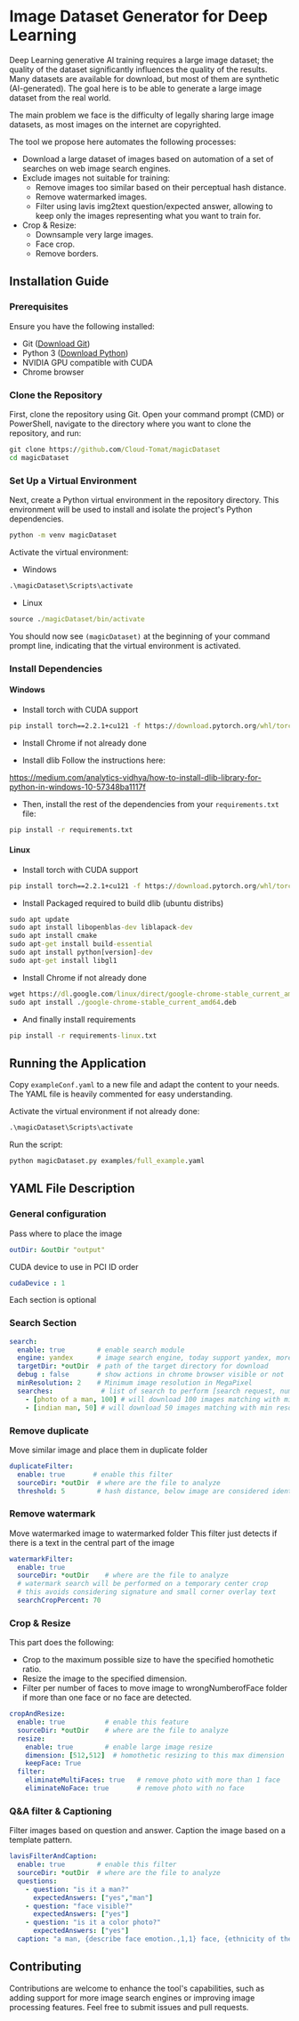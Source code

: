 # Image Dataset Generator for Deep Learning

Deep Learning generative AI training requires a large image dataset; the quality of the dataset significantly influences the quality of the results. Many datasets are available for download, but most of them are synthetic (AI-generated). The goal here is to be able to generate a large image dataset from the real world.

The main problem we face is the difficulty of legally sharing large image datasets, as most images on the internet are copyrighted.

The tool we propose here automates the following processes:
* Download a large dataset of images based on automation of a set of searches on web image search engines.
* Exclude images not suitable for training:
  - Remove images too similar based on their perceptual hash distance.
  - Remove watermarked images.
  - Filter using lavis img2text question/expected answer, allowing to keep only the images representing what you want to train for.
* Crop & Resize:
  - Downsample very large images.
  - Face crop.
  - Remove borders.

## Installation Guide

### Prerequisites

Ensure you have the following installed:
- Git ([Download Git](https://git-scm.com/download/win))
- Python 3 ([Download Python](https://www.python.org/downloads/))
- NVIDIA GPU compatible with CUDA
- Chrome browser 

### Clone the Repository

First, clone the repository using Git. Open your command prompt (CMD) or PowerShell, navigate to the directory where you want to clone the repository, and run:

```cmd
git clone https://github.com/Cloud-Tomat/magicDataset
cd magicDataset
```

### Set Up a Virtual Environment

Next, create a Python virtual environment in the repository directory. This environment will be used to install and isolate the project's Python dependencies.

```cmd
python -m venv magicDataset
```

Activate the virtual environment:

* Windows
```cmd
.\magicDataset\Scripts\activate
```
* Linux
```cmd
source ./magicDataset/bin/activate
```
 
You should now see `(magicDataset)` at the beginning of your command prompt line, indicating that the virtual environment is activated.

### Install Dependencies

#### Windows
* Install torch with CUDA support

```cmd
pip install torch==2.2.1+cu121 -f https://download.pytorch.org/whl/torch_stable.html
```

* Install Chrome if not already done

* Install dlib 
Follow the instructions here: 

https://medium.com/analytics-vidhya/how-to-install-dlib-library-for-python-in-windows-10-57348ba1117f

* Then, install the rest of the dependencies from your `requirements.txt` file:

```cmd
pip install -r requirements.txt
```
#### Linux
* Install torch with CUDA support
```cmd
pip install torch==2.2.1+cu121 -f https://download.pytorch.org/whl/torch_stable.html
```

* Install Packaged required to build dlib (ubuntu distribs)
```cmd
sudo apt update 
sudo apt install libopenblas-dev liblapack-dev
sudo apt install cmake
sudo apt-get install build-essential
sudo apt install python[version]-dev
sudo apt-get install libgl1
```

* Install Chrome if not already done
```cmd
wget https://dl.google.com/linux/direct/google-chrome-stable_current_amd64.deb
sudo apt install ./google-chrome-stable_current_amd64.deb
```

* And finally install requirements
```cmd
pip install -r requirements-linux.txt
```

## Running the Application

Copy `exampleConf.yaml` to a new file and adapt the content to your needs. The YAML file is heavily commented for easy understanding.

Activate the virtual environment if not already done:

```cmd
.\magicDataset\Scripts\activate
```

Run the script:

```cmd
python magicDataset.py examples/full_example.yaml
```

## YAML File Description

### General configuration

Pass where to place the image
```yaml
outDir: &outDir "output"
```
CUDA device to use in PCI ID order
```yaml
cudaDevice : 1
```

Each section is optional
### Search Section
```yaml
search:
  enable: true        # enable search module
  engine: yandex      # image search engine, today support yandex, more will come in the future
  targetDir: *outDir  # path of the target directory for download
  debug : false       # show actions in chrome browser visible or not
  minResolution: 2    # Minimum image resolution in MegaPixel
  searches:            # list of search to perform [search request, number of images]
    - [photo of a man, 100] # will download 100 images matching with min resolution of 2M 
    - [indian man, 50] # will download 50 images matching with min resolution of 2M
```

### Remove duplicate
Move similar image and place them in duplicate folder
```yaml
duplicateFilter:
  enable: true       # enable this filter
  sourceDir: *outDir  # where are the file to analyze
  threshold: 5        # hash distance, below image are considered identical
```

### Remove watermark
Move watermarked image to watermarked folder
This filter just detects if there is a text in the central part of the image
```yaml
watermarkFilter:
  enable: true
  sourceDir: *outDir    # where are the file to analyze  
  # watermark search will be performed on a temporary center crop
  # this avoids considering signature and small corner overlay text
  searchCropPercent: 70
```

### Crop & Resize
This part does the following:
* Crop to the maximum possible size to have the specified homothetic ratio.
* Resize the image to the specified dimension.
* Filter per number of faces to move image to wrongNumberofFace folder if more than one face or no face are detected.
```yaml
cropAndResize:
  enable: true          # enable this feature
  sourceDir: *outDir    # where are the file to analyze
  resize:
    enable: true        # enable large image resize
    dimension: [512,512]  # homothetic resizing to this max dimension
    keepFace: True
  filter:
    eliminateMultiFaces: true   # remove photo with more than 1 face  
    eliminateNoFace: true       # remove photo with no face
```

### Q&A filter & Captioning

Filter images based on question and answer. Caption the image based on a template pattern.
```yaml
lavisFilterAndCaption:
  enable: true        # enable this filter
  sourceDir: *outDir  # where are the file to analyze
  questions:
    - question: "is it a man?"
      expectedAnswers: ["yes","man"]
    - question: "face visible?"
      expectedAnswers: ["yes"]
    - question: "is it a color photo?"
      expectedAnswers: ["yes"]
  caption: "a man, {describe face emotion.,1,1} face, {ethnicity of the person,1,1} ethnicity, {describe the clothes.,5,8}, {describe hair., 1,1} hairs, {describe the background.,5,8} background"
```


## Contributing

Contributions are welcome to enhance the tool's capabilities, such as adding support for more image search engines or improving image processing features. Feel free to submit issues and pull requests.
